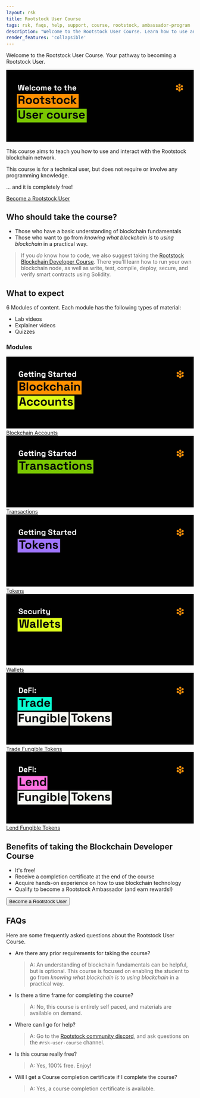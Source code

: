 ```yaml
---
layout: rsk
title: Rootstock User Course
tags: rsk, faqs, help, support, course, rootstock, ambassador-program
description: "Welcome to the Rootstock User Course. Learn how to use and interact with the Rootstock blockchain network!"
render_features: 'collapsible'
---
```


Welcome to the Rootstock User Course.
Your pathway to becoming a Rootstock User.

![blockchain-developer-banner](/assets/img/courses/user-course-modules/welcome.jpg)

This course aims to teach you how to use and interact with the Rootstock blockchain network.

This course is for a technical user, but does not require or involve any programming knowledge.

... and it is completely free!

<div class="btn-container">
  <span></span>
    <a class="green" href="https://rsk.thinkific.com/courses/blockchain-user/">Become a Rootstock User</a>
</div>

## Who should take the course?

* Those who have a basic understanding of blockchain fundamentals
* Those who want to go from *knowing what blockchain is* to *using blockchain* in a practical way.

> If you *do* know how to code, we also suggest taking the
> [Rootstock Blockchain Developer Course](https://rsk.thinkific.com/courses/blockchain-developer/).
> There you'll learn how to run your own blockchain node, as well as
> write, test, compile, deploy, secure, and verify smart contracts using Solidity.

## What to expect

6 Modules of content.
Each module has the following types of material:

* Lab videos
* Explainer videos
* Quizzes

### Modules

<div class="owl-carousel owl-theme">
   <div class="item">
      <a href="https://rsk.thinkific.com/courses/blockchain-user/" target="blank">
      <img src="/assets/img/courses/user-course-modules/blockchain_accounts.jpg" alt="moduleOne">
      <a class="module-name" href="https://rsk.thinkific.com/courses/blockchain-user/" target="blank">Blockchain Accounts</a>
      </a>
   </div>
   <div class="item">
      <a href="https://rsk.thinkific.com/courses/blockchain-user/" target="blank">
      <img src="/assets/img/courses/user-course-modules/transaction.jpg" alt="moduleTwo">
      <a class="module-name" href="https://rsk.thinkific.com/courses/blockchain-user/" target="blank">Transactions</a>
      </a>
   </div>
   <div class="item">
      <a href="https://rsk.thinkific.com/courses/blockchain-user/" target="blank">
      <img src="/assets/img/courses/user-course-modules/getting_tokens.jpg" alt="moduleThree">
      <a class="module-name" href="https://rsk.thinkific.com/courses/blockchain-user/" target="blank">Tokens</a>
      </a>
   </div>
   <div class="item">
      <a href="https://rsk.thinkific.com/courses/blockchain-user/" target="blank">
      <img src="/assets/img/courses/user-course-modules/security_wallets.jpg" alt="moduleFour">
      <a class="module-name" href="https://rsk.thinkific.com/courses/blockchain-user/" target="blank">Wallets</a>
      </a>
   </div>
   <div class="item">
      <a href="https://rsk.thinkific.com/courses/blockchain-user/" target="blank">
      <img src="/assets/img/courses/user-course-modules/trade_fungible_tokens.jpg" alt="moduleFive">
      <a class="module-name" href="https://rsk.thinkific.com/courses/blockchain-user/" target="blank">Trade Fungible Tokens</a>
      </a>
   </div>
   <div class="item">
      <a href="https://rsk.thinkific.com/courses/blockchain-user/" target="blank">
      <img src="/assets/img/courses/user-course-modules/lend_fungible_tokens.jpg" alt="moduleSix">
      <a class="module-name" href="https://rsk.thinkific.com/courses/blockchain-user/" target="blank">Lend Fungible Tokens</a>
      </a>
   </div>
</div>

## Benefits of taking the Blockchain Developer Course

* It's free!
* Receive a completion certificate at the end of the course
* Acquire hands-on experience on how to use blockchain technology
* Qualify to become a Rootstock Ambassador (and earn rewards!)

<a href="https://rsk.thinkific.com/courses/blockchain-user/" target="_blank">
  <button class="orange-button">Become a Rootstock User</button>
</a>

## FAQs

Here are some frequently asked questions about the
Rootstock User Course.

[](#top "collapsible")
- Are there any prior requirements for taking the course?
  > A: 
  > An understanding of blockchain fundamentals can be helpful, but is optional.
  > This course is focused on enabling the student to go from *knowing what blockchain is* to *using 
  > blockchain* in a practical way.
- Is there a time frame for completing the course? 
  > A:
  > No, this course is entirely self paced, and materials are available on demand.
- Where can I go for help?
  > A:
  > Go to the [Rootstock community discord](https://rootstock.io/discord),
  > and ask questions on the `#rsk-user-course` channel.
- Is this course really free?
  > A:
  > Yes, 100% free. Enjoy!
- Will I get a Course completion certificate if I complete the course?
  > A: 
  > Yes, a course completion certificate is available.